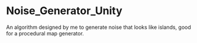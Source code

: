 # Noise_Generator_Unity
  An algorithm designed by me to generate noise that looks like islands, good for a procedural map generator.
